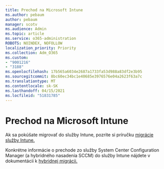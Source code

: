 ```yaml
---
title: Prechod na Microsoft Intune
ms.author: pebaum
author: pebaum
manager: scotv
ms.audience: Admin
ms.topic: article
ms.service: o365-administration
ROBOTS: NOINDEX, NOFOLLOW
localization_priority: Priority
ms.collection: Adm_O365
ms.custom:
- "9001216"
- "3188"
ms.openlocfilehash: 17b565a6034e2687a1733fa53d988a83df2e3b95
ms.sourcegitcommit: 8bc60ec34bc1e40685e3976576e04a2623f63a7c
ms.translationtype: MT
ms.contentlocale: sk-SK
ms.lasthandoff: 04/15/2021
ms.locfileid: "51831785"
---
```

# <a name="migrating-to-microsoft-intune"></a>Prechod na Microsoft Intune

Ak sa pokúšate migrovať do služby Intune, pozrite si príručku [migrácie služby Intune.](https://docs.microsoft.com/intune/fundamentals/migration-guide)

Konkrétne informácie o prechode zo služby System Center Configuration Manager (a hybridného nasadenia SCCM) do služby Intune nájdete v dokumentácii k [hybridnej migrácii.](https://docs.microsoft.com/sccm/mdm/deploy-use/migrate-hybridmdm-to-intunesa) 
